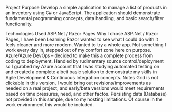 Project Purpose
	Develop a simple application to manage a list of products in an inventory using C# or JavaScript. The application should demonstrate fundamental programming concepts, data handling, and basic search/filter functionality.

Technologies Used
ASP.Net / Razor Pages
Why I chose ASP.Net / Razor Pages, I have been Learning Razor wanted to see what I could do with it feels cleaner and more modern. Wanted to try a whole app. Not something I work every day in, stepped out of my comfort zone here on purpose. 
Azure/Azure DevOps – decided to make this a complete process from coding to deployment, Handled by rudimentary source control/deployment so I grabbed my Azure account that I was studying automated testing on and created a complete albeit basic solution to demonstrate my skills in Agile Development & Continuous Integration concepts.
Notes
Grid is not clickable in this version, I would bring out revisions/improvements as needed on a real project, and early/beta versions would meet requirements based on time pressures, need, and other factos.
Persisting data (Database) not provided in this sample, due to my hosting limitations. Of course in the work environment this would be included.
